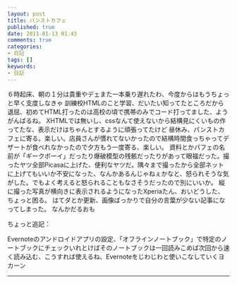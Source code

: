 ```yaml
---
layout: post
title: パンストカフェ
published: true
date: 2011-01-13 01:43
comments: true
categories:
- 日記
tags: []
keywords:
- 日記
---
```

６時起床、朝の１分は貴重やデェまた一本乗り遅れたわ、今度からはもうちょっと早く支度しなきゃ
訓練校HTMLのこと学習、だいたい知ってたところだから退屈、初めてHTML打ったのは高校の頃で携帯のみでコード打ってました、ようがんばるね。
XHTMLでは無いし、cssなんて使えないから結構見にくいもの作ってたな、表示だけはちゃんとするように頑張ってたけど
昼休み、パンストカフェに寄る。楽しい。店員さんが慣れてないかったので結構時間食っちゃってデザートが食べれなかったので夕方もう一度寄る、楽しい。
資料とかパフェの名前が「ギークボーイ」だったり爆破模型の残骸だったりがあって眼福だった。撮ったヤツ全部Picasaに上げた、便利なヤツだ。隅々まで撮ったから全部ネットに上げてもいいか不安になった、なんかあるんじゃねぇかなと、怒られそうな気がした。でもよく考えると怒られることもなさそうだったので別にいいか。
縦に撮った写真が横向きに表示されるようになったXperiaたん、おいどうした、ちょっと困る。
はてダとか更新、画像ばっかりで自分の言葉が少ない記事になってしまった。
なんかだるおも

ちょっと追記：

Evernoteのアンドロイドアプリの設定、「オフラインノートブック」で特定のノートブックにチェックいれとけばそのノートブックは一回読みこめば次回から速く読み込む、こうすれば使えるね、Evernoteをじわじわと使いこなしていくヨカーン

---

